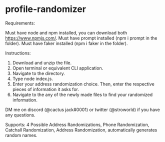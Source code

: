 # profile-randomizer

Requirements:

Must have node and npm installed, you can download both https://www.npmjs.com/.
Must have prompt installed (npm i prompt in the folder).
Must have faker installed (npm i faker in the folder).


Instructions:

1. Download and unzip the file.
2. Open terminal or equivalent CLI application.
3. Navigate to the directory.
4. Type node index.js.
5. Enter your address randomization choice. Then, enter the respective pieces of information it asks for.
6. Navigate to the any of the newly made files to find your randomized information.

DM me on discord (@cactus jack#0001) or twitter (@stroworld) if you have any questions.

Supports: 4 Possible Address Randomizations, Phone Randomization, Catchall Randomization, Address Randomization, automatically generates random names.

